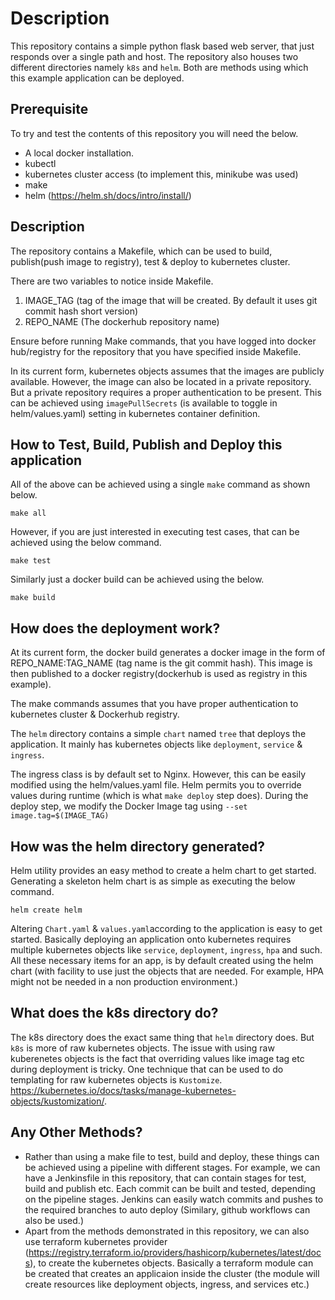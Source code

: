 # Description
This repository contains a simple python flask based web server, that just responds over a single path and host.  The repository also houses two different directories namely `k8s` and `helm`. Both are methods using which this example application can be deployed. 

## Prerequisite
To try and test the contents of this repository you will need the below.
- A local docker installation.
- kubectl
- kubernetes cluster access (to implement this, minikube was used)
- make
- helm (https://helm.sh/docs/intro/install/)

## Description
The repository contains a Makefile, which can be used to build, publish(push image to registry), test & deploy to kubernetes cluster.

There are two variables to notice inside Makefile.
1. IMAGE_TAG (tag of the image that will be created. By default it uses git commit hash short version)
2. REPO_NAME (The dockerhub repository name)

Ensure before running Make commands, that you have logged into docker hub/registry for the repository that you have specified inside Makefile.

In its current form, kubernetes objects assumes that the images are publicly available. However, the image can also be located in a private repository. But a private repository requires a proper authentication to be present. This can be achieved using `imagePullSecrets` (is available to toggle in helm/values.yaml) setting in kubernetes container definition. 

## How to Test, Build, Publish and Deploy this application
All of the above can be achieved using a single `make` command as shown below. 

```
make all
```
However, if you are just interested in executing test cases, that can be achieved using the below command. 
```
make test
```
Similarly just a docker build can be achieved using the below. 
```
make build
```
## How does the deployment work?
At its current form, the docker build generates a docker image in the form of REPO_NAME:TAG_NAME (tag name is the git commit hash). This image is then published to a docker registry(dockerhub is used as registry in this example). 

The make commands assumes that you have proper authentication to kubernetes cluster & Dockerhub registry.

The `helm` directory contains a simple `chart` named `tree` that deploys the application. It mainly has kubernetes objects like `deployment`, `service` & `ingress`.

The ingress class is by default set to Nginx. However, this can be easily modified using the helm/values.yaml file.  Helm permits you to override values during runtime (which is what `make deploy` step does). During the deploy step, we modify the Docker Image tag using `--set image.tag=$(IMAGE_TAG)`

## How was the helm directory generated?
Helm utility provides an easy method to create a helm chart to get started. Generating a skeleton helm chart is as simple as executing the below command. 

```
helm create helm
```
Altering `Chart.yaml` & `values.yaml`according to the application is easy to get started. 
Basically deploying an application onto kubernetes requires multiple kubernetes objects like `service`, `deployment`, `ingress`, `hpa` and such. All these necessary items for an app, is by default created using the helm chart (with facility to use just the objects that are needed. For example, HPA might not be needed in a non production environment.)

## What does the k8s directory do?
The k8s directory does the exact same thing that `helm` directory does. But `k8s` is more of raw kubernetes objects. The issue with using raw kuberenetes objects is the fact that overriding values like image tag etc during deployment is tricky.  One technique that can be used to do templating for raw kubernetes objects is `Kustomize`. https://kubernetes.io/docs/tasks/manage-kubernetes-objects/kustomization/. 

## Any Other Methods?

- Rather than using a make file to test, build and deploy, these things can be achieved using a pipeline with different stages. For example, we can have a Jenkinsfile in this repository, that can contain stages for test, build and publish etc.  Each commit can be built and tested, depending on the pipeline stages. Jenkins can easily watch commits and pushes to the required branches to auto deploy (Similary, github workflows can also be used.)
- Apart from the methods demonstrated in this repository, we can also use terraform kubernetes provider (https://registry.terraform.io/providers/hashicorp/kubernetes/latest/docs), to create the kubernetes objects. Basically a terraform module can be created that creates an applicaion inside the cluster (the module will create resources like deployment objects, ingress, and services etc.)
